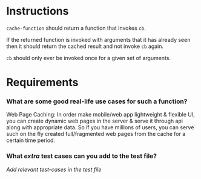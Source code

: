 # Instructions

`cache-function` should return a function that invokes `cb`.

If the returned function is invoked with arguments that it has already seen
then it should return the cached result and not invoke `cb` again.

`cb` should only ever be invoked once for a given set of arguments.

# Requirements

### **What are some good real-life use cases for such a function?**

Web Page Caching: In order make mobile/web app lightweight & flexible UI, you can create dynamic web pages in the server & serve it through api along with appropriate data. So if you have millions of users, you can serve such on the fly created full/fragmented web pages from the cache for a certain time period.

### **What _extra_ test cases can you add to the test file?**

_Add relevant test-cases in the test file_
